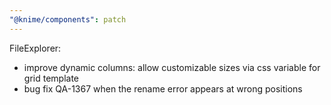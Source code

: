 ```yaml
---
"@knime/components": patch
---
```


FileExplorer:

- improve dynamic columns: allow customizable sizes via css variable for grid template
- bug fix QA-1367 when the rename error appears at wrong positions
